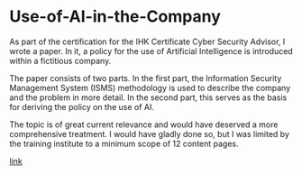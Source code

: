 # Use-of-AI-in-the-Company
As part of the certification for the IHK Certificate Cyber Security Advisor, I wrote a paper. In it, a policy for the use of Artificial Intelligence is introduced within a fictitious company.

The paper consists of two parts. In the first part, the Information Security Management System (ISMS) methodology is used to describe the company and the problem in more detail. In the second part, this serves as the basis for deriving the policy on the use of AI.

The topic is of great current relevance and would have deserved a more comprehensive treatment. I would have gladly done so, but I was limited by the training institute to a minimum scope of 12 content pages.

[link](Zertifizierung_IHK_Cyber_Security_Advisor.pdf)
